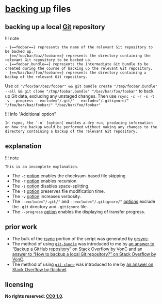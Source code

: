 # [backing up] files
## backing up a local [Git] repository

!!! note
    
    - {==foobar==} represents the name of the relevant Git repository to be backed up.
    - {==/foo/bar/baz/foobar==} represents the directory containing the relevant Git repository to be backed up.
    - {==foobar.bundle==} represents the intermediate Git bundle to be created during the course of backing up the relevant Git repository.
    - {==/baz/bar/foo/foobar==} represents the directory containing a backup of the relevant Git repository.

Use `cd "/foo/bar/baz/foobar" && git bundle create "/tmp/foobar.bundle" --all && git clone "/tmp/foobar.bundle" "/baz/bar/foo/foobar"` to back up Git data, excluding any unstaged changes. Then use `rsync -c -r -s -t -v --progress --exclude="/.git/" --exclude="/.gitignore/" "/foo/bar/baz/foobar/" "/baz/bar/foo/foobar"`

!!! info "Additional option"
    
    In rsync, the `-n` [option] enables a dry run, producing information on how the backup would be performed without making any changes to the directory containing a backup of the relevant Git repository.

## explanation

!!! note
    
    This is an incomplete explanation.

- The `-c` [option] enables the checksum-based file skipping.
- The `-r` [option] enables recursion.
- The `-s` [option] disables space-splitting.
- The `-t` [option] preserves file modification time.
- The `-v` [option] increases verbosity.
- The `--exclude="/.git/"` and `--exclude="/.gitignore/"` [options][option] exclude the `.git` directory and `.gitignore` file.
- The `--progress` [option] enables the displaying of transfer progress.

[option]: https://git.samba.org/rsync.git/?p=rsync.git;a=blob;f=rsync.yo;h=207d487eb11fbca9a26a4afa4058794519f17360;hb=HEAD

## prior work
- The bulk of the [rsync](https://rsync.samba.org/) portion of the script was generated by [grsync](http://www.opbyte.it/grsync/).
- The method of using [`git-bundle`](https://git-scm.com/docs/git-bundle) was introduced to me by [an answer to “Backup a GitHub repository” on Stack Overflow by VonC](https://stackoverflow.com/questions/1251713/backup-a-github-repository/1251717#1251717) and [an answer to “How to backup a local Git repository?” on Stack Overflow by VonC](https://stackoverflow.com/questions/2129214/how-to-backup-a-local-git-repository/2129286#2129286).
- The method of using [`git-clone`](https://git-scm.com/docs/git-clone) was introduced to me by [an answer on Stack Overflow by fbicknel](https://stackoverflow.com/questions/9807367/restoring-git-repository-from-bundle-backup/17030169#17030169).

## licensing
**No rights reserved: [CC0 1.0](https://creativecommons.org/publicdomain/zero/1.0/).**

[backing up]: https://en.wikipedia.org/wiki/Backup
[Git]: https://git-scm.com/
